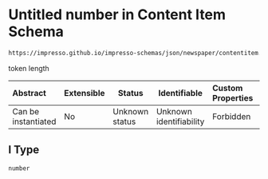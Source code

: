 # Untitled number in Content Item Schema

```txt
https://impresso.github.io/impresso-schemas/json/newspaper/contentitem.schema.json#/properties/ppreb/items/properties/t/items/properties/l
```

token length


| Abstract            | Extensible | Status         | Identifiable            | Custom Properties | Additional Properties | Access Restrictions | Defined In                                                                         |
| :------------------ | ---------- | -------------- | ----------------------- | :---------------- | --------------------- | ------------------- | ---------------------------------------------------------------------------------- |
| Can be instantiated | No         | Unknown status | Unknown identifiability | Forbidden         | Allowed               | none                | [contentitem.schema.json\*](../out/contentitem.schema.json "open original schema") |

## l Type

`number`
